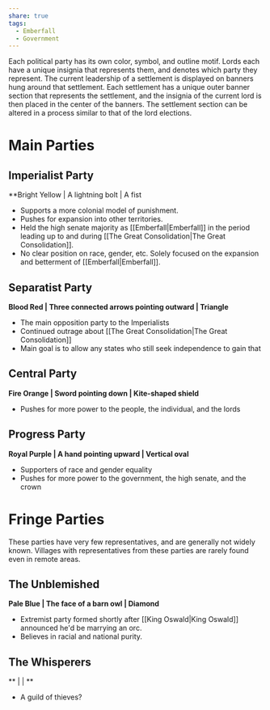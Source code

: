 ```yaml
---
share: true
tags:
  - Emberfall
  - Government
---
```


Each political party has its own color, symbol, and outline motif. Lords each have a unique insignia that represents them, and denotes which party they represent. The current leadership of a settlement is displayed on banners hung around that settlement. Each settlement has a unique outer banner section that represents the settlement, and the insignia of the current lord is then placed in the center of the banners. The settlement section can be altered in a process similar to that of the lord elections.
# Main Parties
## Imperialist Party
**Bright Yellow | A lightning bolt | A fist
- Supports a more colonial model of punishment.
- Pushes for expansion into other territories.
- Held the high senate majority as [[Emberfall|Emberfall]] in the period leading up to and during [[The Great Consolidation|The Great Consolidation]].
- No clear position on race, gender, etc. Solely focused on the expansion and betterment of [[Emberfall|Emberfall]].
## Separatist Party
**Blood Red | Three connected arrows pointing outward | Triangle**
- The main opposition party to the Imperialists
- Continued outrage about [[The Great Consolidation|The Great Consolidation]]
- Main goal is to allow any states who still seek independence to gain that
## Central Party
**Fire Orange | Sword pointing down | Kite-shaped shield**
- Pushes for more power to the people, the individual, and the lords
## Progress Party
**Royal Purple | A hand pointing upward | Vertical oval**
- Supporters of race and gender equality
- Pushes for more power to the government, the high senate, and the crown
# Fringe Parties
These parties have very few representatives, and are generally not widely known. Villages with representatives from these parties are rarely found even in remote areas.
## The Unblemished
**Pale Blue | The face of a barn owl | Diamond**
- Extremist party formed shortly after [[King Oswald|King Oswald]] announced he'd be marrying an orc.
- Believes in racial and national purity.
## The Whisperers
** |  | **
- A guild of thieves?
